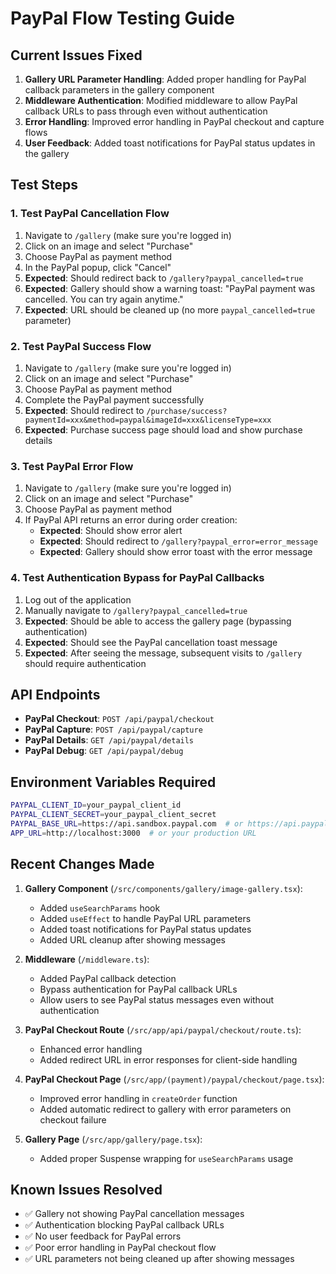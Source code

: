 # PayPal Flow Testing Guide

## Current Issues Fixed

1. **Gallery URL Parameter Handling**: Added proper handling for PayPal callback parameters in the gallery component
2. **Middleware Authentication**: Modified middleware to allow PayPal callback URLs to pass through even without authentication
3. **Error Handling**: Improved error handling in PayPal checkout and capture flows
4. **User Feedback**: Added toast notifications for PayPal status updates in the gallery

## Test Steps

### 1. Test PayPal Cancellation Flow
1. Navigate to `/gallery` (make sure you're logged in)
2. Click on an image and select "Purchase"
3. Choose PayPal as payment method
4. In the PayPal popup, click "Cancel"
5. **Expected**: Should redirect back to `/gallery?paypal_cancelled=true`
6. **Expected**: Gallery should show a warning toast: "PayPal payment was cancelled. You can try again anytime."
7. **Expected**: URL should be cleaned up (no more `paypal_cancelled=true` parameter)

### 2. Test PayPal Success Flow
1. Navigate to `/gallery` (make sure you're logged in)
2. Click on an image and select "Purchase"
3. Choose PayPal as payment method
4. Complete the PayPal payment successfully
5. **Expected**: Should redirect to `/purchase/success?paymentId=xxx&method=paypal&imageId=xxx&licenseType=xxx`
6. **Expected**: Purchase success page should load and show purchase details

### 3. Test PayPal Error Flow
1. Navigate to `/gallery` (make sure you're logged in)
2. Click on an image and select "Purchase"
3. Choose PayPal as payment method
4. If PayPal API returns an error during order creation:
   - **Expected**: Should show error alert
   - **Expected**: Should redirect to `/gallery?paypal_error=error_message`
   - **Expected**: Gallery should show error toast with the error message

### 4. Test Authentication Bypass for PayPal Callbacks
1. Log out of the application
2. Manually navigate to `/gallery?paypal_cancelled=true`
3. **Expected**: Should be able to access the gallery page (bypassing authentication)
4. **Expected**: Should see the PayPal cancellation toast message
5. **Expected**: After seeing the message, subsequent visits to `/gallery` should require authentication

## API Endpoints

- **PayPal Checkout**: `POST /api/paypal/checkout`
- **PayPal Capture**: `POST /api/paypal/capture`
- **PayPal Details**: `GET /api/paypal/details`
- **PayPal Debug**: `GET /api/paypal/debug`

## Environment Variables Required

```bash
PAYPAL_CLIENT_ID=your_paypal_client_id
PAYPAL_CLIENT_SECRET=your_paypal_client_secret
PAYPAL_BASE_URL=https://api.sandbox.paypal.com  # or https://api.paypal.com for production
APP_URL=http://localhost:3000  # or your production URL
```

## Recent Changes Made

1. **Gallery Component** (`/src/components/gallery/image-gallery.tsx`):
   - Added `useSearchParams` hook
   - Added `useEffect` to handle PayPal URL parameters
   - Added toast notifications for PayPal status updates
   - Added URL cleanup after showing messages

2. **Middleware** (`/middleware.ts`):
   - Added PayPal callback detection
   - Bypass authentication for PayPal callback URLs
   - Allow users to see PayPal status messages even without authentication

3. **PayPal Checkout Route** (`/src/app/api/paypal/checkout/route.ts`):
   - Enhanced error handling
   - Added redirect URL in error responses for client-side handling

4. **PayPal Checkout Page** (`/src/app/(payment)/paypal/checkout/page.tsx`):
   - Improved error handling in `createOrder` function
   - Added automatic redirect to gallery with error parameters on checkout failure

5. **Gallery Page** (`/src/app/gallery/page.tsx`):
   - Added proper Suspense wrapping for `useSearchParams` usage

## Known Issues Resolved

- ✅ Gallery not showing PayPal cancellation messages
- ✅ Authentication blocking PayPal callback URLs
- ✅ No user feedback for PayPal errors
- ✅ Poor error handling in PayPal checkout flow
- ✅ URL parameters not being cleaned up after showing messages
